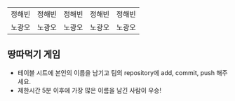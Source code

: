 <table>
      <tbody>
        <tr>
          <td>정해빈</td>
          <td>정해빈</td>
          <td>정해빈</td>
          <td>정해빈</td>
          <td>정해빈</td>
       </tr>
        <tr>
          <td>노광오</td>
          <td>노광오</td>
          <td>노광오</td>
          <td>노광오</td>
          <td>노광오</td>
        </tr>
      </tbody>
</table>

## 땅따먹기 게임

- 테이블 시트에 본인의 이름을 남기고 팀의 repository에 add, commit, push 해주세요.
- 제한시간 5분 이후에 가장 많은 이름을 남긴 사람이 우승!
